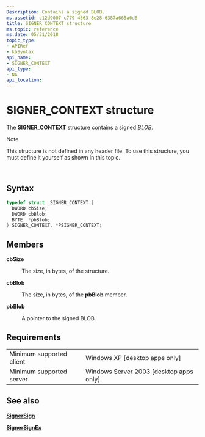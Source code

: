 ```yaml
---
Description: Contains a signed BLOB.
ms.assetid: c12d9007-c779-4363-8e28-6387a665a0d6
title: SIGNER_CONTEXT structure
ms.topic: reference
ms.date: 05/31/2018
topic_type: 
- APIRef
- kbSyntax
api_name: 
- SIGNER_CONTEXT
api_type: 
- NA
api_location: 
---
```


# SIGNER\_CONTEXT structure

The **SIGNER\_CONTEXT** structure contains a signed [*BLOB*](../secgloss/b-gly.md).

> [!Note]  
> This structure is not defined in any header file. To use this structure, you must define it yourself as shown in this topic.

 

## Syntax


```C++
typedef struct _SIGNER_CONTEXT {
  DWORD cbSize;
  DWORD cbBlob;
  BYTE  *pbBlob;
} SIGNER_CONTEXT, *PSIGNER_CONTEXT;
```



## Members

<dl> <dt>

**cbSize**
</dt> <dd>

The size, in bytes, of the structure.

</dd> <dt>

**cbBlob**
</dt> <dd>

The size, in bytes, of the **pbBlob** member.

</dd> <dt>

**pbBlob**
</dt> <dd>

A pointer to the signed BLOB.

</dd> </dl>

## Requirements



|                                     |                                                      |
|-------------------------------------|------------------------------------------------------|
| Minimum supported client<br/> | Windows XP \[desktop apps only\]<br/>          |
| Minimum supported server<br/> | Windows Server 2003 \[desktop apps only\]<br/> |



## See also

<dl> <dt>

[**SignerSign**](signersign.md)
</dt> <dt>

[**SignerSignEx**](signersignex.md)
</dt> </dl>

 

 